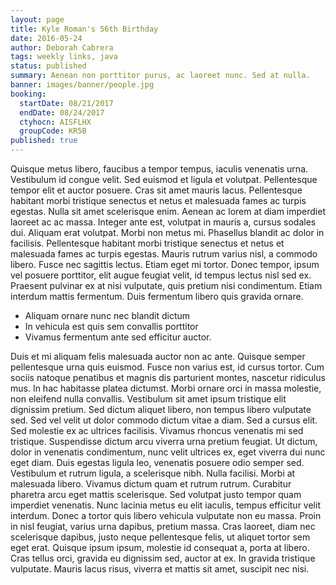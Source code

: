 ```yaml
---
layout: page
title: Kyle Roman's 56th Birthday
date: 2016-05-24
author: Deborah Cabrera
tags: weekly links, java
status: published
summary: Aenean non porttitor purus, ac laoreet nunc. Sed at nulla.
banner: images/banner/people.jpg
booking:
  startDate: 08/21/2017
  endDate: 08/24/2017
  ctyhocn: AISFLHX
  groupCode: KR5B
published: true
---
```

Quisque metus libero, faucibus a tempor tempus, iaculis venenatis urna. Vestibulum id congue velit. Sed euismod et ligula et volutpat. Pellentesque tempor elit et auctor posuere. Cras sit amet mauris lacus. Pellentesque habitant morbi tristique senectus et netus et malesuada fames ac turpis egestas. Nulla sit amet scelerisque enim.
Aenean ac lorem at diam imperdiet laoreet ac ac massa. Integer ante est, volutpat in mauris a, cursus sodales dui. Aliquam erat volutpat. Morbi non metus mi. Phasellus blandit ac dolor in facilisis. Pellentesque habitant morbi tristique senectus et netus et malesuada fames ac turpis egestas. Mauris rutrum varius nisl, a commodo libero. Fusce nec sagittis lectus. Etiam eget mi tortor. Donec tempor, ipsum vel posuere porttitor, elit augue feugiat velit, id tempus lectus nisl sed ex. Praesent pulvinar ex at nisi vulputate, quis pretium nisi condimentum. Etiam interdum mattis fermentum. Duis fermentum libero quis gravida ornare.

* Aliquam ornare nunc nec blandit dictum
* In vehicula est quis sem convallis porttitor
* Vivamus fermentum ante sed efficitur auctor.

Duis et mi aliquam felis malesuada auctor non ac ante. Quisque semper pellentesque urna quis euismod. Fusce non varius est, id cursus tortor. Cum sociis natoque penatibus et magnis dis parturient montes, nascetur ridiculus mus. In hac habitasse platea dictumst. Morbi ornare orci in massa molestie, non eleifend nulla convallis. Vestibulum sit amet ipsum tristique elit dignissim pretium. Sed dictum aliquet libero, non tempus libero vulputate sed. Sed vel velit ut dolor commodo dictum vitae a diam. Sed a cursus elit. Sed molestie ex ac ultrices facilisis. Vivamus rhoncus venenatis mi sed tristique. Suspendisse dictum arcu viverra urna pretium feugiat. Ut dictum, dolor in venenatis condimentum, nunc velit ultrices ex, eget viverra dui nunc eget diam.
Duis egestas ligula leo, venenatis posuere odio semper sed. Vestibulum et rutrum ligula, a scelerisque nibh. Nulla facilisi. Morbi at malesuada libero. Vivamus dictum quam et rutrum rutrum. Curabitur pharetra arcu eget mattis scelerisque. Sed volutpat justo tempor quam imperdiet venenatis. Nunc lacinia metus eu elit iaculis, tempus efficitur velit interdum. Donec a tortor quis libero vehicula vulputate non eu massa. Proin in nisl feugiat, varius urna dapibus, pretium massa. Cras laoreet, diam nec scelerisque dapibus, justo neque pellentesque felis, ut aliquet tortor sem eget erat. Quisque ipsum ipsum, molestie id consequat a, porta at libero. Cras tellus orci, gravida eu dignissim sed, auctor at ex. In gravida tristique vulputate. Mauris lacus risus, viverra et mattis sit amet, suscipit nec nisi.
